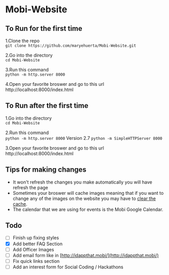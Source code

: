 # Mobi-Website

## To Run for the first time

1.Clone the repo  
`git clone https://github.com/maryehuerta/Mobi-Website.git`

2.Go into the directory  
`cd Mobi-Website`

3.Run this command  
`python -m http.server 8000`

4.Open your favorite broswer and go to this url  
http://localhost:8000/index.html

## To Run after the first time

1.Go into the directory  
`cd Mobi-Website`

2.Run this command  
`python -m http.server 8000`
Version 2.7
`python -m SimpleHTTPServer 8000`

3.Open your favorite broswer and go to this url  
http://localhost:8000/index.html

## Tips for making changes

- It won't refresh the changes you make automatically you will have refresh the page
- Sometimes your broswer will cache images meaning that if you want to change any of the images on the website
  you may have to [clear the cache](https://support.google.com/accounts/answer/32050?co=GENIE.Platform%3DDesktop&hl=en).
- The calendar that we are using for events is the Mobi Google Calendar.


## Todo

- [ ] Finish up fixing styles
- [x] Add better FAQ Section
- [ ] Add Officer Images
- [ ] Add email form like in [http://idappthat.mobi/](http://idappthat.mobi/)
- [ ] Fix quick links section
- [ ] Add an interest form for Social Coding / Hackathons
